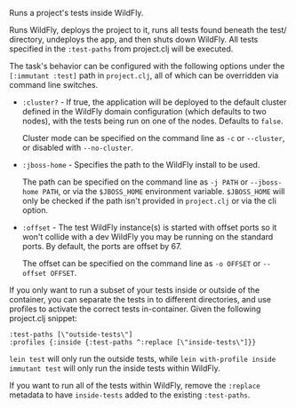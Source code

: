 Runs a project's tests inside WildFly.

Runs WildFly, deploys the project to it, runs all tests found beneath
the test/ directory, undeploys the app, and then shuts down
WildFly. All tests specified in the `:test-paths` from project.clj will
be executed.

The task's behavior can be configured with the following options under
the `[:immutant :test]` path in `project.clj`, all of which can be
overridden via command line switches.

* `:cluster?` - If true, the application will be deployed to the
  default cluster defined in the WildFly domain configuration (which
  defaults to two nodes), with the tests being run on one of the nodes.
  Defaults to `false`.

  Cluster mode can be specified on the command line as `-c` or
  `--cluster`, or disabled with `--no-cluster`.

* `:jboss-home` - Specifies the path to the WildFly install to be
  used.

  The path can be specified on the command line as `-j PATH` or
  `--jboss-home PATH`, or via the `$JBOSS_HOME` environment
  variable. `$JBOSS_HOME` will only be checked if the path isn't
  provided in `project.clj` or via the cli option.

* `:offset` - The test WildFly instance(s) is started with offset
  ports so it won't collide with a dev WildFly you may be running on
  the standard ports. By default, the ports are offset by 67.

  The offset can be specified on the command line as `-o OFFSET` or
  `--offset OFFSET`.

If you only want to run a subset of your tests inside or outside of
the container, you can separate the tests in to different
directories, and use profiles to activate the correct tests
in-container. Given the following project.clj snippet:

    :test-paths [\"outside-tests\"]
    :profiles {:inside {:test-paths ^:replace [\"inside-tests\"]}}

`lein test` will only run the outside tests, while
`lein with-profile inside immutant test` will only run the inside
tests within WildFly.

If you want to run all of the tests within WildFly, remove the
`:replace` metadata to have `inside-tests` added to the existing
`:test-paths`.
